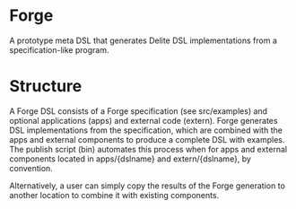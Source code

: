 Forge
=====

A prototype meta DSL that generates Delite DSL implementations from a specification-like program.

Structure
=========

A Forge DSL consists of a Forge specification (see src/examples) and optional applications (apps)
and external code (extern). Forge generates DSL implementations from the specification, which are
combined with the apps and external components to produce a complete DSL with examples. The publish
script (bin) automates this process when for apps and external components located in apps/{dslname}
and extern/{dslname}, by convention.

Alternatively, a user can simply copy the results of the Forge generation to another location to 
combine it with existing components.
